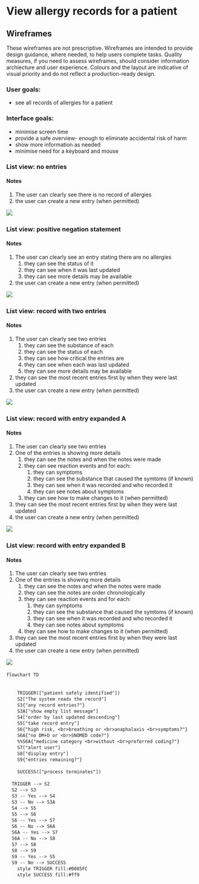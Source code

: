 # View allergy records for a patient

## Wireframes

These wireframes are not prescriptive. Wireframes are intended to provide design guidance, where needed, to help users complete tasks.  Quality measures, if you need to assess wireframes, should consider information archiecture and user experience. Colours and the layout are indicative of visual priority and do not reflect a production-ready design.

### User goals:

* see all records of allergies for a patient

### Interface goals:

* minimise screen time 
* provide a safe overview- enough to eliminate accidental risk of harm
* show more information as needed
* minimise need for a keyboard and mouse



### List view: no entries

#### Notes

1. The user can clearly see there is no record of allergies
2. the user can create a new entry (when permitted)

![](..\..\assets\images\wireframes\empty.png)

### List view: positive negation statement

#### Notes

1. The user can clearly see an entry stating there are no allergies
   1. they can see the status of it
   2. they can see when it was last updated
   3. they can see more details may be available
2. the user can create a new entry (when permitted)

![](..\..\assets\images\wireframes\empty-no-known-allergies.png)

### List view:  record with two entries

#### Notes

1. The user can clearly see two entries
   1. they can see the substance of each
   2. they can see the status of each
   3. they can see how critical the entries are
   4. they can see when each was last updated
   5. they can see more details may be available
2. they can see the most recent entries first by when they were last updated
3. the user can create a new entry (when permitted)

![](..\..\assets\images\wireframes\list.png)

### List view:  record with entry expanded A

#### Notes

1. The user can clearly see two entries
2. One of the entries is showing more details
   1. they can see the notes and when the notes were made
   2. they can see reaction events and for each:
      1. they can symptoms
      2. they can see the substance that caused the symtoms  (if known)
      3. they can see when it was recorded and who recorded it
      4. they can see notes about symptoms
   3. they can see how to make changes to it  (when permitted)
3. they can see the most recent entries first by when they were last updated
4. the user can create a new entry (when permitted)

![](..\..\assets\images\wireframes\list-expanded-1.png)

### List view:  record with entry expanded B

#### Notes

1. The user can clearly see two entries
2. One of the entries is showing more details
   1. they can see the notes and when the notes were made
   2. they can see the notes are order chronologically
   3. they can see reaction events and for each:
      1. they can symptoms
      2. they can see the substance that caused the symtoms  (if known)
      3. they can see when it was recorded and who recorded it
      4. they can see notes about symptoms
   4. they can see how to make changes to it  (when permitted)
3. they can see the most recent entries first by when they were last updated
4. the user can create a new entry (when permitted)

![](..\..\assets\images\wireframes\list-expanded-2.png)


```mermaid
flowchart TD


    TRIGGER(["patient safely identified"]) 
    S2["The system reads the record"]
    S3{"any record entries?"}
    S3A["show empty list message"]
    S4["order by last updated descending"]
    S5["take record entry"]
    S6{"high risk, <br>breathing or <br>anaphalaxis <br>symptoms?"}
    S6A{"no DM+D or <br>SNOMED code?"}
    %%S6A{"medicine category <br>without <br>preferred coding?"}
    S7["alert user"]
    S8["display entry"]
    S9{"entries remaining?"}
    
    SUCCESS(["process terminates"])
  
  TRIGGER --> S2
  S2 --> S3
  S3 -- Yes --> S4
  S3 -- No --> S3A
  S4 --> S5
  S5 --> S6
  S6 -- Yes --> S7
  S6 -- No --> S6A
  S6A -- Yes --> S7
  S6A -- No --> S8
  S7 --> S8
  S8 --> S9
  S9 -- Yes --> S5
  S9 -- No --> SUCCESS
    style TRIGGER fill:#0085FC
    style SUCCESS fill:#ff9
```